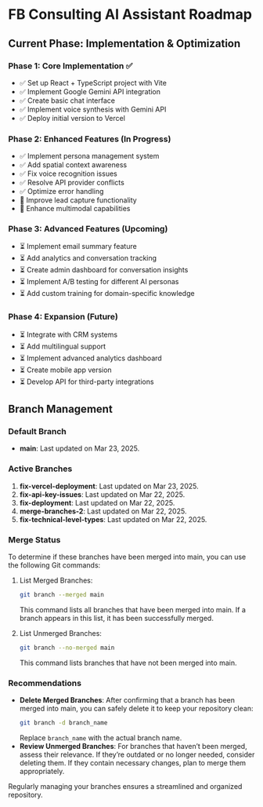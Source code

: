 # FB Consulting AI Assistant Roadmap

## Current Phase: Implementation & Optimization

### Phase 1: Core Implementation ✅
- ✅ Set up React + TypeScript project with Vite
- ✅ Implement Google Gemini API integration
- ✅ Create basic chat interface
- ✅ Implement voice synthesis with Gemini API
- ✅ Deploy initial version to Vercel

### Phase 2: Enhanced Features (In Progress)
- ✅ Implement persona management system
- ✅ Add spatial context awareness
- ✅ Fix voice recognition issues
- ✅ Resolve API provider conflicts
- ✅ Optimize error handling
- 🔄 Improve lead capture functionality
- 🔄 Enhance multimodal capabilities

### Phase 3: Advanced Features (Upcoming)
- ⏳ Implement email summary feature
- ⏳ Add analytics and conversation tracking
- ⏳ Create admin dashboard for conversation insights
- ⏳ Implement A/B testing for different AI personas
- ⏳ Add custom training for domain-specific knowledge

### Phase 4: Expansion (Future)
- ⏳ Integrate with CRM systems
- ⏳ Add multilingual support
- ⏳ Implement advanced analytics dashboard
- ⏳ Create mobile app version
- ⏳ Develop API for third-party integrations

## Branch Management

### Default Branch
- **main**: Last updated on Mar 23, 2025.

### Active Branches
1. **fix-vercel-deployment**: Last updated on Mar 23, 2025.
2. **fix-api-key-issues**: Last updated on Mar 22, 2025.
3. **fix-deployment**: Last updated on Mar 22, 2025.
4. **merge-branches-2**: Last updated on Mar 22, 2025.
5. **fix-technical-level-types**: Last updated on Mar 22, 2025.

### Merge Status

To determine if these branches have been merged into main, you can use the following Git commands:

1. List Merged Branches:
   ```sh
   git branch --merged main
   ```

   This command lists all branches that have been merged into main. If a branch appears in this list, it has been successfully merged.

2. List Unmerged Branches:
   ```sh
   git branch --no-merged main
   ```

   This command lists branches that have not been merged into main.

### Recommendations
- **Delete Merged Branches**: After confirming that a branch has been merged into main, you can safely delete it to keep your repository clean:
  ```sh
  git branch -d branch_name
  ```
  Replace `branch_name` with the actual branch name.
- **Review Unmerged Branches**: For branches that haven’t been merged, assess their relevance. If they’re outdated or no longer needed, consider deleting them. If they contain necessary changes, plan to merge them appropriately.

Regularly managing your branches ensures a streamlined and organized repository.
